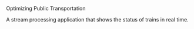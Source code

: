Optimizing Public Transportation

A stream processing application that shows the status of trains in real time.
